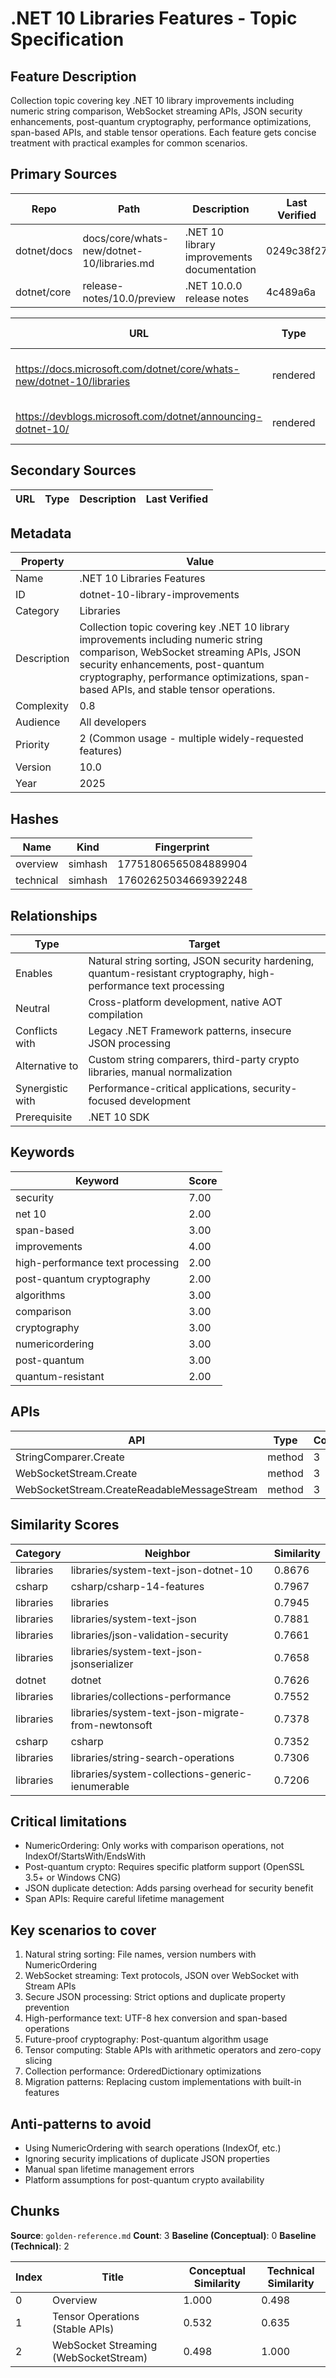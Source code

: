 # .NET 10 Libraries Features - Topic Specification

## Feature Description

Collection topic covering key .NET 10 library improvements including numeric string comparison, WebSocket streaming APIs, JSON security enhancements, post-quantum cryptography, performance optimizations, span-based APIs, and stable tensor operations. Each feature gets concise treatment with practical examples for common scenarios.

## Primary Sources

| Repo | Path | Description | Last Verified |
| --- | --- | --- | --- |
| dotnet/docs | docs/core/whats-new/dotnet-10/libraries.md | .NET 10 library improvements documentation | 0249c38f27 |
| dotnet/core | release-notes/10.0/preview | .NET 10.0.0 release notes | 4c489a6a |

| URL | Type | Description | Last Verified |
| --- | --- | --- | --- |
| https://docs.microsoft.com/dotnet/core/whats-new/dotnet-10/libraries | rendered | Main .NET 10 library improvements documentation | 2025-09-20 |
| https://devblogs.microsoft.com/dotnet/announcing-dotnet-10/ | rendered | Official .NET 10 announcement | 404 |

## Secondary Sources

| URL | Type | Description | Last Verified |
| --- | --- | --- | --- |

## Metadata

| Property | Value |
| --- | --- |
| Name | .NET 10 Libraries Features |
| ID | dotnet-10-library-improvements |
| Category | Libraries |
| Description | Collection topic covering key .NET 10 library improvements including numeric string comparison, WebSocket streaming APIs, JSON security enhancements, post-quantum cryptography, performance optimizations, span-based APIs, and stable tensor operations. |
| Complexity | 0.8 |
| Audience | All developers |
| Priority | 2 (Common usage - multiple widely-requested features) |
| Version | 10.0 |
| Year | 2025 |

## Hashes

| Name | Kind | Fingerprint |
|------|------|-------------|
| overview | simhash | 17751806565084889904 |
| technical | simhash | 17602625034669392248 |

## Relationships

| Type | Target |
| --- | --- |
| Enables | Natural string sorting, JSON security hardening, quantum-resistant cryptography, high-performance text processing |
| Neutral | Cross-platform development, native AOT compilation |
| Conflicts with | Legacy .NET Framework patterns, insecure JSON processing |
| Alternative to | Custom string comparers, third-party crypto libraries, manual normalization |
| Synergistic with | Performance-critical applications, security-focused development |
| Prerequisite | .NET 10 SDK |

## Keywords

| Keyword | Score |
|---------|-------|
| security | 7.00 |
| net 10 | 2.00 |
| span-based | 3.00 |
| improvements | 4.00 |
| high-performance text processing | 2.00 |
| post-quantum cryptography | 2.00 |
| algorithms | 3.00 |
| comparison | 3.00 |
| cryptography | 3.00 |
| numericordering | 3.00 |
| post-quantum | 3.00 |
| quantum-resistant | 2.00 |

## APIs

| API | Type | Count |
|-----|------|-------|
| StringComparer.Create | method | 3 |
| WebSocketStream.Create | method | 3 |
| WebSocketStream.CreateReadableMessageStream | method | 3 |

## Similarity Scores

| Category | Neighbor | Similarity |
|----------|----------|------------|
| libraries | libraries/system-text-json-dotnet-10 | 0.8676 |
| csharp | csharp/csharp-14-features | 0.7967 |
| libraries | libraries | 0.7945 |
| libraries | libraries/system-text-json | 0.7881 |
| libraries | libraries/json-validation-security | 0.7661 |
| libraries | libraries/system-text-json-jsonserializer | 0.7658 |
| dotnet | dotnet | 0.7626 |
| libraries | libraries/collections-performance | 0.7552 |
| libraries | libraries/system-text-json-migrate-from-newtonsoft | 0.7378 |
| csharp | csharp | 0.7352 |
| libraries | libraries/string-search-operations | 0.7306 |
| libraries | libraries/system-collections-generic-ienumerable | 0.7206 |

## Critical limitations

- NumericOrdering: Only works with comparison operations, not IndexOf/StartsWith/EndsWith
- Post-quantum crypto: Requires specific platform support (OpenSSL 3.5+ or Windows CNG)
- JSON duplicate detection: Adds parsing overhead for security benefit
- Span APIs: Require careful lifetime management

## Key scenarios to cover

1. Natural string sorting: File names, version numbers with NumericOrdering
2. WebSocket streaming: Text protocols, JSON over WebSocket with Stream APIs
3. Secure JSON processing: Strict options and duplicate property prevention
4. High-performance text: UTF-8 hex conversion and span-based operations
5. Future-proof cryptography: Post-quantum algorithm usage
6. Tensor computing: Stable APIs with arithmetic operators and zero-copy slicing
7. Collection performance: OrderedDictionary optimizations
8. Migration patterns: Replacing custom implementations with built-in features

## Anti-patterns to avoid

- Using NumericOrdering with search operations (IndexOf, etc.)
- Ignoring security implications of duplicate JSON properties
- Manual span lifetime management errors
- Platform assumptions for post-quantum crypto availability

## Chunks

**Source**: `golden-reference.md`
**Count**: 3
**Baseline (Conceptual)**: 0
**Baseline (Technical)**: 2

| Index | Title | Conceptual Similarity | Technical Similarity |
|-------|-------|----------------------|---------------------|
| 0 | Overview | 1.000 | 0.498 |
| 1 | Tensor Operations (Stable APIs) | 0.532 | 0.635 |
| 2 | WebSocket Streaming (WebSocketStream) | 0.498 | 1.000 |

